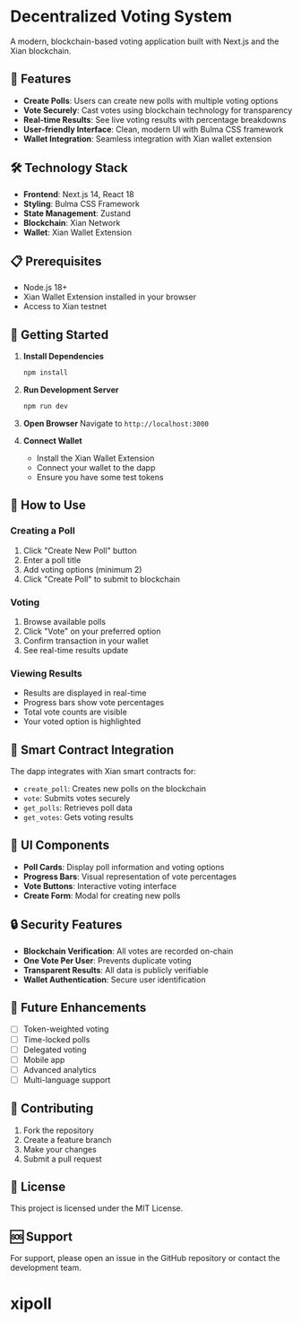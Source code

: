 # Decentralized Voting System

A modern, blockchain-based voting application built with Next.js and the Xian blockchain.

## 🚀 Features

- **Create Polls**: Users can create new polls with multiple voting options
- **Vote Securely**: Cast votes using blockchain technology for transparency
- **Real-time Results**: See live voting results with percentage breakdowns
- **User-friendly Interface**: Clean, modern UI with Bulma CSS framework
- **Wallet Integration**: Seamless integration with Xian wallet extension

## 🛠️ Technology Stack

- **Frontend**: Next.js 14, React 18
- **Styling**: Bulma CSS Framework
- **State Management**: Zustand
- **Blockchain**: Xian Network
- **Wallet**: Xian Wallet Extension

## 📋 Prerequisites

- Node.js 18+
- Xian Wallet Extension installed in your browser
- Access to Xian testnet

## 🚀 Getting Started

1. **Install Dependencies**

   ```bash
   npm install
   ```

2. **Run Development Server**

   ```bash
   npm run dev
   ```

3. **Open Browser**
   Navigate to `http://localhost:3000`

4. **Connect Wallet**
   - Install the Xian Wallet Extension
   - Connect your wallet to the dapp
   - Ensure you have some test tokens

## 🎯 How to Use

### Creating a Poll

1. Click "Create New Poll" button
2. Enter a poll title
3. Add voting options (minimum 2)
4. Click "Create Poll" to submit to blockchain

### Voting

1. Browse available polls
2. Click "Vote" on your preferred option
3. Confirm transaction in your wallet
4. See real-time results update

### Viewing Results

- Results are displayed in real-time
- Progress bars show vote percentages
- Total vote counts are visible
- Your voted option is highlighted

## 🔧 Smart Contract Integration

The dapp integrates with Xian smart contracts for:

- `create_poll`: Creates new polls on the blockchain
- `vote`: Submits votes securely
- `get_polls`: Retrieves poll data
- `get_votes`: Gets voting results

## 🎨 UI Components

- **Poll Cards**: Display poll information and voting options
- **Progress Bars**: Visual representation of vote percentages
- **Vote Buttons**: Interactive voting interface
- **Create Form**: Modal for creating new polls

## 🔒 Security Features

- **Blockchain Verification**: All votes are recorded on-chain
- **One Vote Per User**: Prevents duplicate voting
- **Transparent Results**: All data is publicly verifiable
- **Wallet Authentication**: Secure user identification

## 🚀 Future Enhancements

- [ ] Token-weighted voting
- [ ] Time-locked polls
- [ ] Delegated voting
- [ ] Mobile app
- [ ] Advanced analytics
- [ ] Multi-language support

## 🤝 Contributing

1. Fork the repository
2. Create a feature branch
3. Make your changes
4. Submit a pull request

## 📄 License

This project is licensed under the MIT License.

## 🆘 Support

For support, please open an issue in the GitHub repository or contact the development team.
# xipoll
